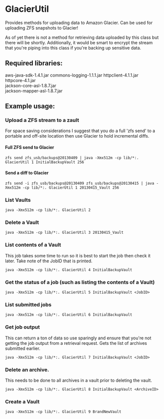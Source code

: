 # GlacierUtil

Provides methods for uploading data to Amazon Glacier. Can be used for uploading ZFS snapshots to Glacier!

As of yet there is not a method for retrieving data uploaded by this class but there will be shortly. Additionally, it would be smart to encrypt the stream that you're piping into this class if you're backing up sensitive data.

## Required libraries:
aws-java-sdk-1.4.1.jar
commons-logging-1.1.1.jar
httpclient-4.1.1.jar  
httpcore-4.1.jar  
jackson-core-asl-1.8.7.jar  
jackson-mapper-asl-1.8.7.jar

## Example usage:

### Upload a ZFS stream to a zault

For space saving considerations I suggest that you do a full 'zfs send' to a portable and off-site location then use Glacier to hold incremental diffs.

#### Full ZFS send to Glacier

	zfs send zfs_usb/backups@20130409 | java -Xmx512m -cp lib/*:. GlacierUtil 1 InitialBackupVault 256

#### Send a diff to Glacier

	zfs send -i zfs_usb/backups@20130409 zfs_usb/backups@20130415 | java -Xmx512m -cp lib/*:. GlacierUtil 1 20130415_Vault 256

### List Vaults

	java -Xmx512m -cp lib/*:. GlacierUtil 2

### Delete a Vault

	java -Xmx512m -cp lib/*:. GlacierUtil 3 20130415_Vault

### List contents of a Vault
This job takes some time to run so it is best to start the job then check it later. Take note of the JobID that is printed.

	java -Xmx512m -cp lib/*:. GlacierUtil 4 InitialBackupVault

### Get the status of a job (such as listing the contents of a Vault)

	java -Xmx512m -cp lib/*:. GlacierUtil 5 InitialBackupVault <JobID>

### List submitted jobs

	java -Xmx512m -cp lib/*:. GlacierUtil 6 InitialBackupVault

### Get job output
This can return a ton of data so use sparingly and ensure that you're not getting the job output from a retrieval request. Gets the list of archives submitted earlier.

	java -Xmx512m -cp lib/*:. GlacierUtil 7 InitialBackupVault <JobID>

### Delete an archive.
This needs to be done to all archives in a vault prior to deleting the vault.

	java -Xmx512m -cp lib/*:. GlacierUtil 8 InitialBackupVault <ArchiveID>

### Create a Vault

	java -Xmx512m -cp lib/*:. GlacierUtil 9 BrandNewVault
